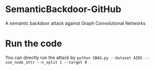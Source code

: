 # SemanticBackdoor-GitHub
A semantic backdoor attack against Graph Convolutional Networks

# Run the code
You can directly run the attack by `python SBAG.py --dataset AIDS --use_node_attr --n_split 1 --target 0`
